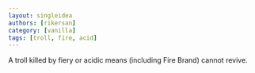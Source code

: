 ```yaml
---
layout: singleidea
authors: [rikersan]
category: [vanilla]
tags: [troll, fire, acid]
---
```

A troll killed by fiery or acidic means (including Fire Brand) cannot revive.
